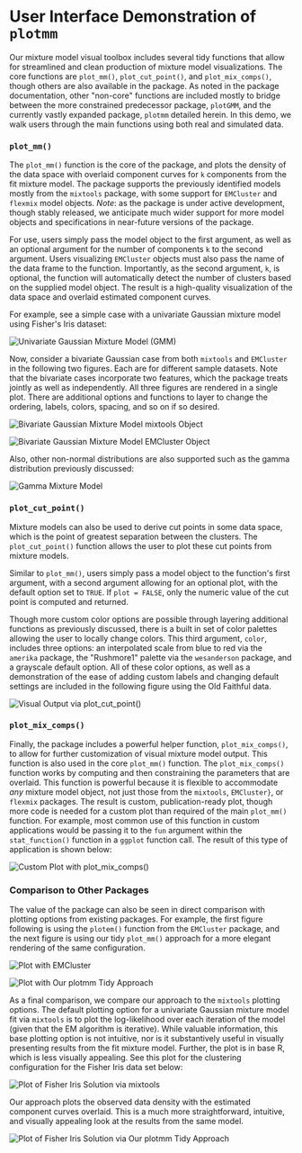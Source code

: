 # User Interface Demonstration of `plotmm`

Our mixture model visual toolbox includes several tidy functions that allow for streamlined and clean production of mixture model visualizations. The core functions are `plot_mm()`, `plot_cut_point()`, and `plot_mix_comps()`, though others are also available in the package. As noted in the package documentation, other "non-core" functions are included mostly to bridge between the more constrained predecessor package, `plotGMM`, and the currently vastly expanded package, `plotmm` detailed herein. In this demo, we walk users through the main functions using both real and simulated data.

### `plot_mm()`

The `plot_mm()` function is the core of the package, and plots the density of the data space with overlaid component curves for `k` components from the fit mixture model. The package supports the previously identified models mostly from the `mixtools` package, with some support for `EMCluster` and `flexmix` model objects. *Note*: as the package is under active development, though stably released, we anticipate much wider support for more model objects and specifications in near-future versions of the package.

For use, users simply pass the model object to the first argument, as well as an optional argument for the number of components `k` to the second argument. Users visualizing `EMCluster` objects must also pass the name of the data frame to the function. Importantly, as the second argument, `k`, is optional, the function will automatically detect the number of clusters based on the supplied model object. The result is a high-quality visualization of the data space and overlaid estimated component curves. 

For example, see a simple case with a univariate Gaussian mixture model using Fisher's Iris dataset:

![Univariate Gaussian Mixture Model (GMM)](one.png)

Now, consider a bivariate Gaussian case from both `mixtools` and `EMCluster` in the following two figures. Each are for different sample datasets. Note that the bivariate cases incorporate two features, which the package treats jointly as well as independently. All three figures are rendered in a single plot. There are additional options and functions to layer to change the ordering, labels, colors, spacing, and so on if so desired. 

![Bivariate Gaussian Mixture Model mixtools Object](four.png)

![Bivariate Gaussian Mixture Model EMCluster Object](three.png)

Also, other non-normal distributions are also supported such as the gamma distribution previously discussed:

![Gamma Mixture Model](five.png)

### `plot_cut_point()`

Mixture models can also be used to derive cut points in some data space, which is the point of greatest separation between the clusters. The `plot_cut_point()` function allows the user to plot these cut points from mixture models. 

Similar to `plot_mm()`, users simply pass a model object to the function's first argument, with a second argument allowing for an optional plot, with the default option set to `TRUE`. If `plot = FALSE`, only the numeric value of the cut point is computed and returned. 

Though more custom color options are possible through layering additional functions as previously discussed, there is a built in set of color palettes allowing the user to locally change colors. This third argument, `color`, includes three options: an interpolated scale from blue to red via the `amerika` package, the "Rushmore1" palette via the `wesanderson` package, and a grayscale default option. All of these color options, as well as a demonstration of the ease of adding custom labels and changing default settings are included in the following figure using the Old Faithful data.

![Visual Output via `plot_cut_point()`](cutpoints)

### `plot_mix_comps()`

Finally, the package includes a powerful helper function, `plot_mix_comps()`, to allow for further customization of visual mixture model output. This function is also used in the core `plot_mm()` function. The `plot_mix_comps()` function works by computing and then constraining the parameters that are overlaid. This function is powerful because it is flexible to accommodate *any* mixture model object, not just those from the `mixtools`, `EMCluster}`, or `flexmix` packages. The result is custom, publication-ready plot, though more code is needed for a custom plot than required of the main `plot_mm()` function. For example, most common use of this function in custom applications would be passing it to the `fun` argument within the `stat_function()` function in a `ggplot` function call. The result of this type of application is shown below:

![Custom Plot with `plot_mix_comps()`](outcomps)

### Comparison to Other Packages

The value of the package can also be seen in direct comparison with plotting options from existing packages. For example, the first figure following is using the `plotem()` function from the `EMCluster` package, and the next figure is using our tidy `plot_mm()` approach for a more elegant rendering of the same configuration.

![Plot with EMCluster](e1)

![Plot with Our plotmm Tidy Approach](p1)

As a final comparison, we compare our approach to the `mixtools` plotting options. The default plotting option for a univariate Gaussian mixture model fit via `mixtools` is to plot the log-likelihood over each iteration of the model (given that the EM algorithm is iterative). While valuable information, this base plotting option is not intuitive, nor is it substantively useful in visually presenting results from the fit mixture model. Further, the plot is in base R, which is less visually appealing. See this plot for the clustering configuration for the Fisher Iris data set below: 

![Plot of Fisher Iris Solution via mixtools](m2.png)

Our approach plots the observed data density with the estimated component curves overlaid. This is a much more straightforward, intuitive, and visually appealing look at the results from the same model. 

![Plot of Fisher Iris Solution via Our plotmm Tidy Approach](p2.png)
